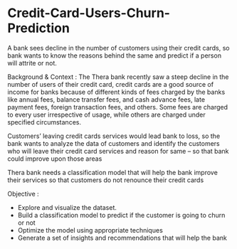 # Credit-Card-Users-Churn-Prediction
A bank sees decline in the number of customers using their credit cards, so bank wants to know the reasons behind the same and predict if a person will attrite or not.


Background & Context : The Thera bank recently saw a steep decline in the number of users of their credit card, credit cards are a good source of income for banks because of different kinds of fees charged by the banks like annual fees, balance transfer fees, and cash advance fees, late payment fees, foreign transaction fees, and others. Some fees are charged to every user irrespective of usage, while others are charged under specified circumstances.

Customers’ leaving credit cards services would lead bank to loss, so the bank wants to analyze the data of customers and identify the customers who will leave their credit card services and reason for same – so that bank could improve upon those areas

Thera bank needs a classification model that will help the bank improve their services so that customers do not renounce their credit cards


Objective :
- Explore and visualize the dataset.
- Build a classification model to predict if the customer is going to churn or not
- Optimize the model using appropriate techniques
- Generate a set of insights and recommendations that will help the bank
